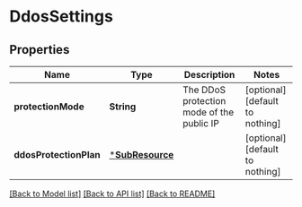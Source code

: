 # DdosSettings


## Properties
Name | Type | Description | Notes
------------ | ------------- | ------------- | -------------
**protectionMode** | **String** | The DDoS protection mode of the public IP | [optional] [default to nothing]
**ddosProtectionPlan** | [***SubResource**](SubResource.md) |  | [optional] [default to nothing]


[[Back to Model list]](../README.md#models) [[Back to API list]](../README.md#api-endpoints) [[Back to README]](../README.md)


